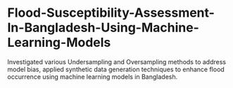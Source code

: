 # Flood-Susceptibility-Assessment-In-Bangladesh-Using-Machine-Learning-Models
Investigated various Undersampling and Oversampling methods to address model bias, applied synthetic  data generation techniques to enhance flood occurrence using machine learning models in Bangladesh.

